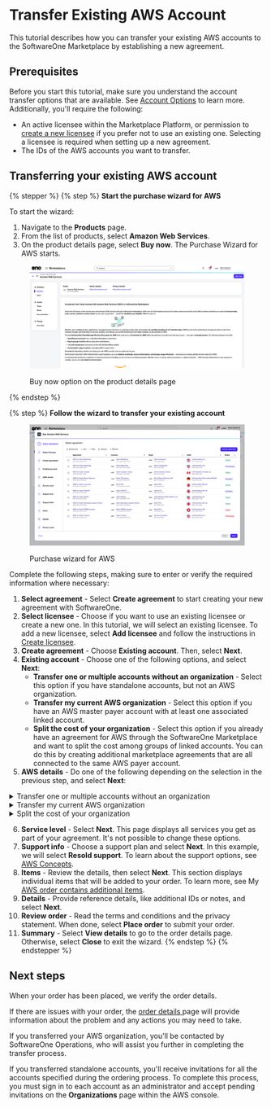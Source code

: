 # Transfer Existing AWS Account

This tutorial describes how you can transfer your existing AWS accounts to the SoftwareOne Marketplace by establishing a new agreement.&#x20;

## Prerequisites <a href="#prerequisites" id="prerequisites"></a>

Before you start this tutorial, make sure you understand the account transfer options that are available. See [Account Options](../account-options.md) to learn more. Additionally, you'll require the following:

* An active licensee within the Marketplace Platform, or permission to [create a new licensee](https://docs.platform.softwareone.com/modules-and-features/settings/licensees/create-licensees) if you prefer not to use an existing one. Selecting a licensee is required when setting up a new agreement.
* The IDs of the AWS accounts you want to transfer.

## Transferring your existing AWS account

{% stepper %}
{% step %}
**Start the purchase wizard for AWS**

To start the wizard:

1. Navigate to the **Products** page.&#x20;
2. From the list of products, select **Amazon Web Services**.&#x20;
3. On the product details page, select **Buy now**. The Purchase Wizard for AWS starts.

<div data-with-frame="true"><figure><img src="../../../.gitbook/assets/aws_productdetails.png" alt=""><figcaption><p>Buy now option on the product details page</p></figcaption></figure></div>
{% endstep %}

{% step %}
**Follow the wizard to transfer your existing account**

<div data-with-frame="true"><figure><img src="../../../.gitbook/assets/aws_purchase_wizard.png" alt=""><figcaption><p>Purchase wizard for AWS</p></figcaption></figure></div>

Complete the following steps, making sure to enter or verify the required information where necessary:

1. **Select agreement** - Select **Create agreement** to start creating your new agreement with SoftwareOne.
2. **Select licensee** - Choose if you want to use an existing licensee or create a new one. In this tutorial, we will select an existing licensee. To add a new licensee, select **Add licensee** and follow the instructions in [Create licensee](../../../modules-and-features/settings/licensees/create-licensees.md).
3. **Create agreement** - Choose **Existing account**. Then, select **Next**.
4. **Existing account** - Choose one of the following options, and select **Next**:
   * **Transfer one or multiple accounts without an organization** - Select this option if you have standalone accounts, but not an AWS organization.
   * **Transfer my current AWS organization** - Select this option if you have an AWS master payer account with at least one associated linked account.
   * **Split the cost of your organization** - Select this option if you already have an agreement for AWS through the SoftwareOne Marketplace and want to split the cost among groups of linked accounts. You can do this by creating additional marketplace agreements that are all connected to the same AWS payer account.
5. **AWS details** - Do one of the following depending on the selection in the previous step, and select **Next**:

<details>

<summary>Transfer one or multiple accounts without an organization</summary>

If you selected **Transfer one or multiple accounts without an organization** in the previous ste&#x70;**:**

1. Provide your AWS Account ID. Make sure to include all account IDs so we can send the invitation link. After you have accepted the invitation link, we'll create an organization and subscriptions on the Marketplace Platform.
2. Review the **Notification contact** details. This contact will receive notification emails. By default, this section is prefilled with the information of your selected licensee.

</details>

<details>

<summary>Transfer my current AWS organization</summary>

If you selected **Transfer my current AWS organization** in the previous step, SoftwareOne Operations will contact you to transfer the payer account of your AWS organization.

</details>

<details>

<summary>Split the cost of your organization</summary>

If you selected **Split existing SoftwareOne marketplace agreements** in the previous step, do the following to split the costs between licensees:

1. **AWS master payer ID** - Enter the payer ID. To locate your AWS Master Payer ID, check your existing agreement. Navigate to the **Details** tab on the agreement details page and look under **Additional IDs** to find the **Vendor**. This number is for your master payer account that you want to split.
2. **Account name** - Enter a name for the member account you are about to create.
3. **E-mail** - Enter the email that will be used to create your first member account in AWS. Note that this email address must be unique and should not have been used in any other AWS account.

</details>

6. **Service level** - Select **Next**. This page displays all services you get as part of your agreement. It's not possible to change these options.
7. **Support info** - Choose a support plan and select **Next**. In this example, we will select **Resold support**. To learn about the support options, see [AWS Concepts](../aws-concepts.md).
8. **Items** - Review the details, then select **Next**. This section displays individual items that will be added to your order. To learn more, see My [AWS order contains additional items](../faqs/my-aws-order-contains-additional-items.md).
9. **Details** - Provide reference details, like additional IDs or notes, and select **Next**.
10. **Review order** - Read the terms and conditions and the privacy statement. When done, select **Place order** to submit your order.
11. **Summary** - Select **View details** to go to the order details page. Otherwise, select **Close** to exit the wizard.
{% endstep %}
{% endstepper %}

## Next steps <a href="#next-steps" id="next-steps"></a>

When your order has been placed, we verify the order details.&#x20;

If there are issues with your order, the [order details](../../../modules-and-features/marketplace/orders/#subscription-details)[ ](https://docs.platform.softwareone.com/modules-and-features/marketplace/orders#subscription-details)page will provide information about the problem and any actions you may need to take.&#x20;

If you transferred your AWS organization, you'll be contacted by SoftwareOne Operations, who will assist you further in completing the transfer process.

If you transferred standalone accounts, you'll receive invitations for all the accounts specified during the ordering process. To complete this process, you must sign in to each account as an administrator and accept pending invitations on the **Organizations** page within the AWS console.
